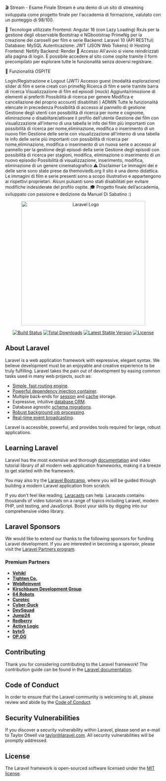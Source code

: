 🎬 Stream - Esame Finale
Stream è una demo di un sito di streaming sviluppata come progetto finale per l'accademia di formazione, valutato con un punteggio di 98/100.

🚀 Tecnologie utilizzate
Frontend:
Angular 16 (con Lazy Loading)
RxJs per la gestione degli observable
Bootstrap e NGbootstrap
PrimeNg per la creazione dei caroselli per film e serie
Backend:
Laravel 10 (API RESTful)
Database:
MySQL
Autenticazione:
JWT (JSON Web Tokens)
🌐 Hosting
Frontend: Netlify
Backend: Render
🔐 Accesso
All'avvio si viene reindirizzati alla pagina di login. È possibile accedere al sito come ospite tramite il form precompilato per esplorare tutte le funzionalità senza doversi registrare.

🧩 Funzionalità
OSPITE

Login/Registrazione e Logout (JWT)
Accesso guest (modalità esplorazione)
slider di film e serie creati con primeNg
Ricerca di film e serie tramite barra di ricerca
Visualizzazione di film ed episodi (mock)
Aggiunta/rimozione di elementi ai preferiti
Possibilità di ricerca per genere
Modifica e cancellazione del proprio account( disabilitati ) ADMIN
Tutte le funzionalità elencate in precedenza
Possibilità di accesso al pannello di gestione
Gestione degli utenti con possibilità di ricerca per nome e cognome, eliminazione o disabiltare/attivare il profilo dell'utente
Gestione dei film con visualizzazione all'interno di una tabella le info dei film più importanti con possibilità di ricerca per nome,eliminazione, modifica o inserimento di un nuovo film
Gestione delle serie con visualizzazione all'interno di una tabella le info delle serie più importanti con possibilità di ricerca per nome,eliminazione, modifica o inserimento di un nuova serie o accesso al pannello per la gestione degli episodi della serie
Gestione degli episodi con possibilità di ricerca per stagioni, modifica, eliminazione o inserimento di un nuovo episodio
Possibilità di visualizzazione, inserimento, modifica, eliminazione di un genere cinematografico
⚠️ Disclaimer
Le immagini dei e delle serie sono state prese da themoviedb.org Il sito è una demo didattica. Le immagini di film e serie presenti sono a scopo illustrativo e appartengono ai rispettivi proprietari. Alcuni pulsanti sono stati disabilitati per evitare modifiche indesiderate del profilo ospite.
🎓 Progetto finale dell’accademia, sviluppato con passione e dedizione da Manuel Di Sabatino :)



<p align="center"><a href="https://laravel.com" target="_blank"><img src="https://raw.githubusercontent.com/laravel/art/master/logo-lockup/5%20SVG/2%20CMYK/1%20Full%20Color/laravel-logolockup-cmyk-red.svg" width="400" alt="Laravel Logo"></a></p>

<p align="center">
<a href="https://github.com/laravel/framework/actions"><img src="https://github.com/laravel/framework/workflows/tests/badge.svg" alt="Build Status"></a>
<a href="https://packagist.org/packages/laravel/framework"><img src="https://img.shields.io/packagist/dt/laravel/framework" alt="Total Downloads"></a>
<a href="https://packagist.org/packages/laravel/framework"><img src="https://img.shields.io/packagist/v/laravel/framework" alt="Latest Stable Version"></a>
<a href="https://packagist.org/packages/laravel/framework"><img src="https://img.shields.io/packagist/l/laravel/framework" alt="License"></a>
</p>

## About Laravel

Laravel is a web application framework with expressive, elegant syntax. We believe development must be an enjoyable and creative experience to be truly fulfilling. Laravel takes the pain out of development by easing common tasks used in many web projects, such as:

- [Simple, fast routing engine](https://laravel.com/docs/routing).
- [Powerful dependency injection container](https://laravel.com/docs/container).
- Multiple back-ends for [session](https://laravel.com/docs/session) and [cache](https://laravel.com/docs/cache) storage.
- Expressive, intuitive [database ORM](https://laravel.com/docs/eloquent).
- Database agnostic [schema migrations](https://laravel.com/docs/migrations).
- [Robust background job processing](https://laravel.com/docs/queues).
- [Real-time event broadcasting](https://laravel.com/docs/broadcasting).

Laravel is accessible, powerful, and provides tools required for large, robust applications.

## Learning Laravel

Laravel has the most extensive and thorough [documentation](https://laravel.com/docs) and video tutorial library of all modern web application frameworks, making it a breeze to get started with the framework.

You may also try the [Laravel Bootcamp](https://bootcamp.laravel.com), where you will be guided through building a modern Laravel application from scratch.

If you don't feel like reading, [Laracasts](https://laracasts.com) can help. Laracasts contains thousands of video tutorials on a range of topics including Laravel, modern PHP, unit testing, and JavaScript. Boost your skills by digging into our comprehensive video library.

## Laravel Sponsors

We would like to extend our thanks to the following sponsors for funding Laravel development. If you are interested in becoming a sponsor, please visit the [Laravel Partners program](https://partners.laravel.com).

### Premium Partners

- **[Vehikl](https://vehikl.com/)**
- **[Tighten Co.](https://tighten.co)**
- **[WebReinvent](https://webreinvent.com/)**
- **[Kirschbaum Development Group](https://kirschbaumdevelopment.com)**
- **[64 Robots](https://64robots.com)**
- **[Curotec](https://www.curotec.com/services/technologies/laravel/)**
- **[Cyber-Duck](https://cyber-duck.co.uk)**
- **[DevSquad](https://devsquad.com/hire-laravel-developers)**
- **[Jump24](https://jump24.co.uk)**
- **[Redberry](https://redberry.international/laravel/)**
- **[Active Logic](https://activelogic.com)**
- **[byte5](https://byte5.de)**
- **[OP.GG](https://op.gg)**

## Contributing

Thank you for considering contributing to the Laravel framework! The contribution guide can be found in the [Laravel documentation](https://laravel.com/docs/contributions).

## Code of Conduct

In order to ensure that the Laravel community is welcoming to all, please review and abide by the [Code of Conduct](https://laravel.com/docs/contributions#code-of-conduct).

## Security Vulnerabilities

If you discover a security vulnerability within Laravel, please send an e-mail to Taylor Otwell via [taylor@laravel.com](mailto:taylor@laravel.com). All security vulnerabilities will be promptly addressed.

## License

The Laravel framework is open-sourced software licensed under the [MIT license](https://opensource.org/licenses/MIT).
